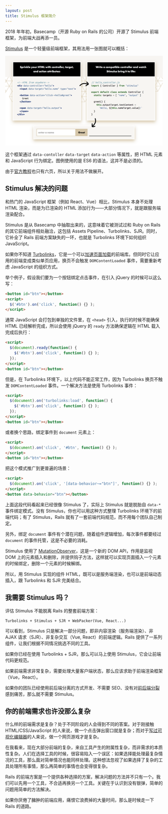 ```yaml
---
layout: post
title: Stimulus 框架简介
---
```


2018 年年初，Basecamp（开源 Ruby on Rails 的公司）开源了 Stimulus 前端框架，为前端大战再添一员。

[Stimulus](https://stimulusjs.org/) 是一个轻量级前端框架，其用法用一张图就可以概括：

![](/images/posts/2018-02-24-stimulus/simulus.png)

这个框架通过 `data-contoller` `data-target` `data-action` 等属性，把 HTML 元素和 JavaScript 行为绑定。图例使用的是 ES6 的语法，这并不是必须的。

由于[官方教程](https://stimulusjs.org/handbook/introduction)也只有六页，所以关于用法不做展开。

## Stimulus 解决的问题

和热门的 JavaScript 框架（例如 React、Vue）相比，Stimulus 本身不处理 HTML 渲染，而是为已渲染的 HTML 添加行为——大部分情况下，就是跟服务端渲染配合。

Stimulus 是从 Basecamp 中抽取出来的，这意味着它被测试过和 Ruby on Rails 的其它前端组件相处融洽，这包括 Assets Pipeline、Turbolinks、SJR。同时，它补全了 Rails 前端方案缺失的一环，也就是 Turbolinks 环境下如何组织 JavaScript。

如果你不知道 [Turbolinks](https://github.com/turbolinks/turbolinks)，它是一个可以[加速页面加载](http://chloerei.com/rubyconfchina2016/#/4/5)的前端库。但同时它让应用的前端变成类似单页应用，换页不会触发 `DOMContentLoaded` 事件，需要重新考虑 JavaScript 的组织方式。

举个例子，假设我们要为一个按钮绑定点击事件，在引入 jQuery 的时候可以这么写：

```html
<button id="btn"></button>
<script>
  $('#btn').on('click', function() {} );
</script>
```

通常 JavaScript 会打包到单独的文件里，在 `<head>` 引入，执行的时候不能确保 HTML 已经解析完成，所以会使用 jQuery 的 `ready` 方法确保逻辑在 HTML 载入完成后执行：

```html
<script>
  $(document).ready(function() {
    $('#btn').on('click', function() {} );
  });
</script>
<button id="btn"></button>
```

但是，在 Turbolinks 环境下，以上代码不能正常工作，因为 Turbolinks 换页不触发 `DOMContentLoaded` 事件。一个解决方法是使用 Turbolinks 事件：

```html
<script>
  $(document).on('turbolinks:load', function() {
    $('#btn').on('click', function() {} );
  });
</script>
<button id="btn"></button>
```

或者换个思路，绑定事件到 `document` 元素上：

```html
<script>
  $(document).on('click', '#btn', function() {} );
</script>
<button id="btn"></button>
```

把这个模式推广到更普遍的场景：

```html
<script>
  $(document).on('click', '[data-behavior~="btn"]', function() {} );
</script>
<button data-behavior="btn"></button>
```

上面这段代码看起来已经很像 Stimulus 了，实际上 Stimulus 就是脱胎自 `data-*` 事件绑定模式。没有 Stimulus，你也可以用这种方式整理 Turbolinks 环境下的前端代码；有了 Stimulus，Rails 就有了一套前端代码规范，而不用每个团队自己制定。

另外，绑定 `document` 事件有个潜在问题，随着组件逻辑增加，每次事件都要经过 `document` 的事件托管，这是不必要的消耗。

Stimulus 使用了 [MutationObserver](https://developer.mozilla.org/en-US/docs/Web/API/MutationObserver)，这是一个新的 DOM API，作用是监视 DOM 上的元素插入和删除，并提供钩子方法，这样就可以实现页面插入一个元素的时候绑定，删除一个元素的时候解绑。

所以，用 Stimulus 实现的组件 HTML，既可以是服务端渲染，也可以是前端动态插入，跟 Turbolinks 和 SJR 完美结合。

## 我需要 Stimulus 吗？

评估 Stimulus 不能脱离 Rails 的整套前端方案：

```
Turbolinks + Stimulus + SJR + WebPacker(Vue, React...)
```

可以看到，Stimulus 只是解决一部分问题，即非内容渲染（服务端渲染）、非 AJAX 请求（SJR）、非复杂交互（Vue, React）的前端逻辑。Rails 提供了一系列组件，让我们根据不同情况挑选不同的工具。

如果你已经在使用 Turbolinks + SJR，那么可以马上使用 Stimulus，它会让前端代码更规范。

如果前端需求非常复杂，需要处理大量客户端状态，那么应该求助于前端渲染框架（Vue，React）。

如果你的团队已经使用前后端分离的方式开发、不需要 SEO、没有对[前后端分裂](http://chloerei.com/2018/01/07/front-end-split/)感到痛苦，那么就不需要 Stimulus。

## 你的前端需求也许没那么复杂

什么样的前端需求是复杂？处于不同阶段的人会得到不同的答案。对于刚接触 HTML/CSS/JavaScript 的人来说，做一个点击弹出窗口就是复杂；而对于[写过可视化编辑器](https://github.com/chloerei/writings)的人来说，做一个网页游戏才是复杂。

在我看来，现在大部分前端的复杂，来自工具产生的附属性复杂，而非需求的本质性复杂。人们在选择工具的时候，很容易陷入一个误区：如果选择能处理最复杂情况的工具，那么面对简单情况也能同样处理。这种想法忽视了如果选择了复杂的工具处理所有事情，那么再简单的事情也会变得很复杂。

Rails 的前端方案是一个提供各种选择的方案，解决问题的方法并不只有一个。我们可以先用一个工具，不合适再换另一个工具。关键在于认识到没有银弹，简单的问题用简单的方法解决。

如果你厌倦了臃肿的前端应用，痛恨它浪费掉的大量时间，那么是时候走一下 Rails 的道路。
